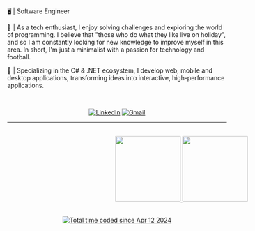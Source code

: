 🖥️ | Software Engineer <br>

🎲 | As a tech enthusiast, I enjoy solving challenges and exploring the world of programming. I believe that "those who do what they like live on holiday", and so I am constantly looking for new knowledge to improve myself in this area. In short, I'm just a minimalist with a passion for technology and football.

🎱 | Specializing in the C# & .NET ecosystem, I develop web, mobile and desktop applications, transforming ideas into interactive, high-performance applications.

<br>

<div align="center">
  
[![LinkedIn](https://img.shields.io/badge/LinkedIn-white?style=for-the-badge&logo=linkedin&logoColor=black)](https://www.linkedin.com/in/eduardxdc/)
[![Gmail](https://img.shields.io/badge/eduardxdc@proton.me-white?style=for-the-badge&logo=gmail&logoColor=black)](mailto:eduardxdc@proton.me)

</div>

<hr>

<div align="center"><br>
  <a href="https://github.com/eduardxdc">
    <div style="width:50rem"> 
      <img height="150em" src="https://github-readme-streak-stats.herokuapp.com?user=eduardxdc&theme=graywhite&hide_border=true"/>  
      <img height="150em"  src="https://github-readme-stats.vercel.app/api/top-langs/?username=eduardxdc&theme=graywhite&hide_border=true&layout=compact&langs_count=5&locale=pt-br">
  </div> <br>
    
<a href="https://wakatime.com/@018ed092-0a0a-4f17-8c80-10dee0267f78"><img align="center" src="https://wakatime.com/badge/user/018ed092-0a0a-4f17-8c80-10dee0267f78.svg" alt="Total time coded since Apr 12 2024" /></a>
